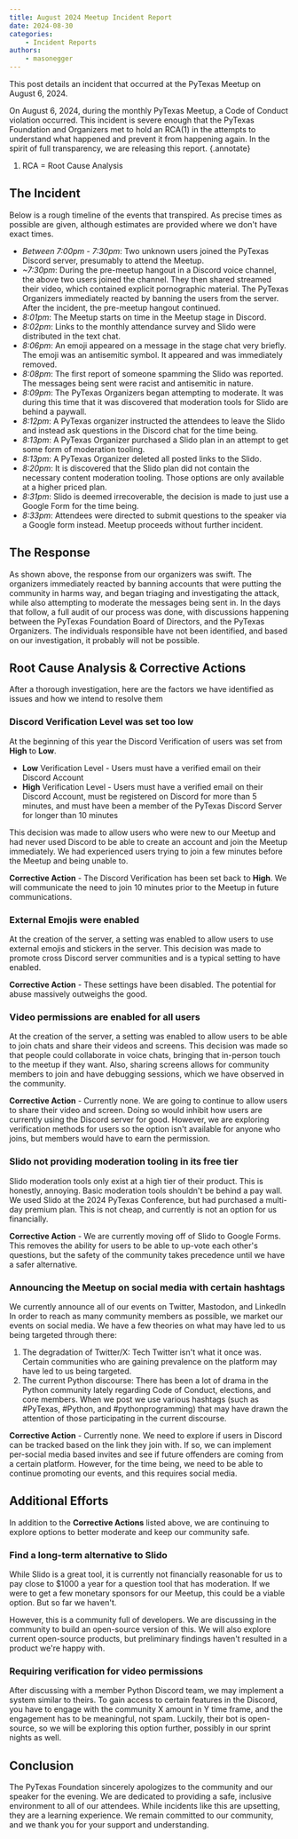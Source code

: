 ```yaml
---
title: August 2024 Meetup Incident Report
date: 2024-08-30
categories: 
    - Incident Reports
authors:
    - masonegger
---
```


This post details an incident that occurred at the PyTexas Meetup on August 6, 2024.

<!-- more -->

On August 6, 2024, during the monthly PyTexas Meetup, a Code of Conduct
violation occurred. This incident is severe enough that the PyTexas Foundation
and Organizers met to hold an RCA(1) in the attempts to understand what happened
and prevent it from happening again. In the spirit of full transparency, we are
releasing this report.
{.annotate}

1. RCA = Root Cause Analysis

## The Incident
Below is a rough timeline of the events that transpired. As precise times as possible
are given, although estimates are provided where we don't have exact times. 

* *Between 7:00pm - 7:30pm*: Two unknown users joined the PyTexas
    Discord server, presumably to attend the Meetup.
* *~7:30pm*: During the pre-meetup hangout in a Discord voice channel,
    the above two users joined the channel. They then shared streamed their video,
    which contained explicit pornographic material. The PyTexas Organizers immediately 
    reacted by banning the users from the server. After the incident, the pre-meetup
    hangout continued.
* *8:01pm*: The Meetup starts on time in the Meetup stage in Discord.
* *8:02pm*: Links to the monthly attendance survey and Slido were
    distributed in the text chat.
* *8:06pm*: An emoji appeared on a message in the stage chat very
    briefly. The emoji was an antisemitic symbol. It appeared and was immediately 
    removed.
* *8:08pm*: The first report of someone spamming the Slido was reported.
    The messages being sent were racist and antisemitic in nature. 
* *8:09pm*: The PyTexas Organizers began attempting to moderate. It was during
    this time that it was discovered that moderation tools for Slido are behind 
    a paywall.
* *8:12pm*: A PyTexas organizer instructed the attendees to leave the Slido and
    instead ask questions in the Discord chat for the time being.
* *8:13pm*: A PyTexas Organizer purchased a Slido plan in an attempt to get some
    form of moderation tooling.
* *8:13pm*: A PyTexas Organizer deleted all posted links to the Slido.
* *8:20pm*: It is discovered that the Slido plan did not contain the necessary 
    content moderation tooling. Those options are only available at a higher priced
    plan.
* *8:31pm*: Slido is deemed irrecoverable, the decision is made to just use a
    Google Form for the time being.
* *8:33pm*: Attendees were directed to submit questions to the speaker via a Google
    form instead. Meetup proceeds without further incident.

## The Response

As shown above, the response from our organizers was swift. The organizers 
immediately reacted by banning accounts that were putting the community in harms
way, and began triaging and investigating the attack, while also attempting to 
moderate the messages being sent in. In the days that follow, a full audit of our
process was done, with discussions happening between the PyTexas Foundation Board
of Directors, and the PyTexas Organizers. The individuals responsible have not
been identified, and based on our investigation, it probably will not be possible.

## Root Cause Analysis & Corrective Actions

After a thorough investigation, here are the factors we have identified as issues
and how we intend to resolve them

### Discord Verification Level was set too low
At the beginning of this year the Discord Verification of users was set from **High** to **Low**. 

* **Low** Verification Level - Users must have a verified email on their
Discord Account
* **High** Verification Level - Users must have a verified email on their
Discord Account, must be registered on Discord for more than 5 minutes,
and must have been a member of the PyTexas Discord Server for longer than
10 minutes

This decision was made to allow users who were new to our Meetup and had never 
used Discord to be able to create an account and join the Meetup immediately. 
We had experienced users trying to join a few minutes before the Meetup and being 
unable to.

**Corrective Action** - The Discord Verification has been set back to **High**.
We will communicate the need to join 10 minutes prior to the Meetup in future
communications.

### External Emojis were enabled
At the creation of the server, a setting was enabled to allow users to use external 
emojis and stickers in the server. This decision was made to promote cross Discord 
server communities and is a typical setting to have enabled.

**Corrective Action** - These settings have been disabled. The potential for 
abuse massively outweighs the good.

### Video permissions are enabled for all users
At the creation of the server, a setting was enabled to allow users to be able 
to join chats and share their videos and screens. This decision was made so that 
people could collaborate in voice chats, bringing that in-person touch to the 
meetup if they want. Also, sharing screens allows for community members to join 
and have debugging sessions, which we have observed in the community.

**Corrective Action** - Currently none. We are going to continue to allow users 
to share their video and screen. Doing so would inhibit how users are currently 
using the Discord server for good. However, we are exploring verification methods 
for users so the option isn't available for anyone who joins, but members would 
have to earn the permission.

### Slido not providing moderation tooling in its free tier
Slido moderation tools only exist at a high tier of their product. This is honestly,
annoying. Basic moderation tools shouldn't be behind a pay wall. We used Slido 
at the 2024 PyTexas Conference, but had purchased a multi-day premium plan. 
This is not cheap, and currently is not an option for us financially.

**Corrective Action** - We are currently moving off of Slido to Google Forms.
This removes the ability for users to be able to up-vote each other's questions,
but the safety of the community takes precedence until we have a safer alternative.

### Announcing the Meetup on social media with certain hashtags
We currently announce all of our events on Twitter, Mastodon, and LinkedIn
In order to reach as many community members as possible, we market our events
on social media. We have a few theories on what may have led to us being targeted
through there:

1. The degradation of Twitter/X: Tech Twitter isn't what it once was. 
   Certain communities who are gaining prevalence on the platform may have
   led to us being targeted. 
2. The current Python discourse: There has been a lot of drama in the Python
    community lately regarding Code of Conduct, elections, and core members. 
    When we post we use various hashtags (such as #PyTexas, #Python, and
    #pythonprogramming) that may have drawn the attention of those participating
    in the current discourse.

**Corrective Action** - Currently none. We need to explore if users in Discord
can be tracked based on the link they join with. If so, we can implement per-social
media based invites and see if future offenders are coming from a certain platform.
However, for the time being, we need to be able to continue promoting our events, 
and this requires social media.

## Additional Efforts

In addition to the **Corrective Actions** listed above, we are continuing to explore
options to better moderate and keep our community safe.

### Find a long-term alternative to Slido
While Slido is a great tool, it is currently not financially reasonable for us to
pay close to $1000 a year for a question tool that has moderation. If we were to 
get a few monetary sponsors for our Meetup, this could be a viable option. But
so far we haven't. 

However, this is a community full of developers. We are discussing in the community
to build an open-source version of this. We will also explore current open-source
products, but preliminary findings haven't resulted in a product we're happy with.

### Requiring verification for video permissions

After discussing with a member Python Discord team, we may implement a system
similar to theirs. To gain access to certain features in the Discord, you have
to engage with the community X amount in Y time frame, and the engagement has
to be meaningful, not spam. Luckily, their bot is open-source, so we will be 
exploring this option further, possibly in our sprint nights as well.

## Conclusion

The PyTexas Foundation sincerely apologizes to the community and our speaker for
the evening. We are dedicated to providing a safe, inclusive environment to all
of our attendees. While incidents like this are upsetting, they are a learning 
experience. We remain committed to our community, and we thank you for your support
and understanding.